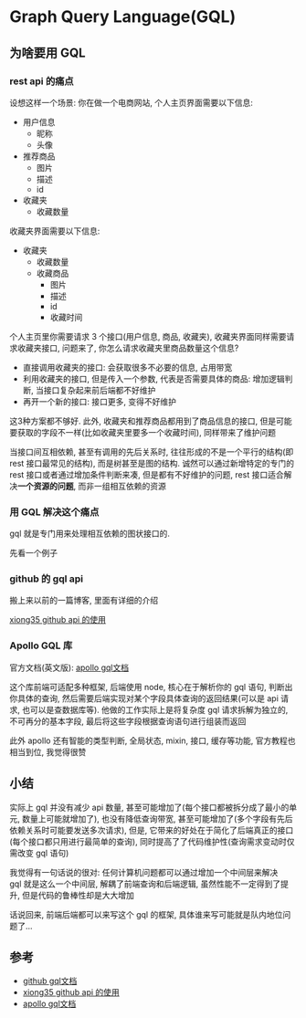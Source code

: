 
# Graph Query Language(GQL)

## 为啥要用 GQL


### rest api 的痛点

设想这样一个场景: 你在做一个电商网站, 个人主页界面需要以下信息:

- 用户信息
  - 昵称
  - 头像
- 推荐商品
  - 图片
  - 描述
  - id
- 收藏夹
  - 收藏数量

收藏夹界面需要以下信息:

- 收藏夹
  - 收藏数量
  - 收藏商品
    - 图片
    - 描述
    - id
    - 收藏时间

个人主页里你需要请求 3 个接口(用户信息, 商品, 收藏夹), 收藏夹界面同样需要请求收藏夹接口, 问题来了, 你怎么请求收藏夹里商品数量这个信息?

- 直接调用收藏夹的接口: 会获取很多不必要的信息, 占用带宽
- 利用收藏夹的接口, 但是传入一个参数, 代表是否需要具体的商品: 增加逻辑判断, 当接口复杂起来前后端都不好维护
- 再开一个新的接口: 接口更多, 变得不好维护

这3种方案都不够好. 此外, 收藏夹和推荐商品都用到了商品信息的接口, 但是可能要获取的字段不一样(比如收藏夹里要多一个收藏时间), 同样带来了维护问题
  
当接口间互相依赖, 甚至有调用的先后关系时, 往往形成的不是一个平行的结构(即 rest 接口最常见的结构), 而是树甚至是图的结构. 诚然可以通过新增特定的专门的 rest 接口或者通过增加条件判断来凑, 但是都有不好维护的问题, rest 接口适合解决**一个资源的问题**, 而非一组相互依赖的资源

### 用 GQL 解决这个痛点

gql 就是专门用来处理相互依赖的图状接口的.

先看一个例子

### github 的 gql api

搬上来以前的一篇博客, 里面有详细的介绍

[xiong35 github api 的使用](http://www.xiong35.cn/blog2.0/articles/blog/88)

### Apollo GQL 库

官方文档(英文版): [apollo gql文档](https://www.apollographql.com/docs/tutorial/introduction)

这个库前端可适配多种框架, 后端使用 node, 核心在于解析你的 gql 语句, 判断出你具体的查询, 然后需要后端实现对某个字段具体查询的返回结果(可以是 api 请求, 也可以是查数据库等). 他做的工作实际上是将复杂度 gql 请求拆解为独立的, 不可再分的基本字段, 最后将这些字段根据查询语句进行组装而返回

此外 apollo 还有智能的类型判断, 全局状态, mixin, 接口, 缓存等功能, 官方教程也相当到位, 我觉得很赞

## 小结

实际上 gql 并没有减少 api 数量, 甚至可能增加了(每个接口都被拆分成了最小的单元, 数量上可能就增加了), 也没有降低查询带宽, 甚至可能增加了(多个字段有先后依赖关系时可能要发送多次请求), 但是, 它带来的好处在于简化了后端真正的接口(每个接口都只用进行最简单的查询), 同时提高了了代码维护性(查询需求变动时仅需改变 gql 语句)

我觉得有一句话说的很对: 任何计算机问题都可以通过增加一个中间层来解决  
gql 就是这么一个中间层, 解耦了前端查询和后端逻辑, 虽然性能不一定得到了提升, 但是代码的鲁棒性却是大大增加

话说回来, 前端后端都可以来写这个 gql 的框架, 具体谁来写可能就是队内地位问题了...

## 参考

- [github gql文档](https://developer.github.com/v4/)
- [xiong35 github api 的使用](http://www.xiong35.cn/blog2.0/articles/blog/88)
- [apollo gql文档](https://www.apollographql.com/docs/tutorial/introduction)